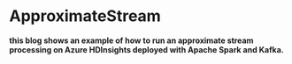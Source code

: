 # ApproximateStream

**this blog shows an example of how to run an approximate stream processing on Azure HDInsights deployed with Apache Spark and Kafka.**

